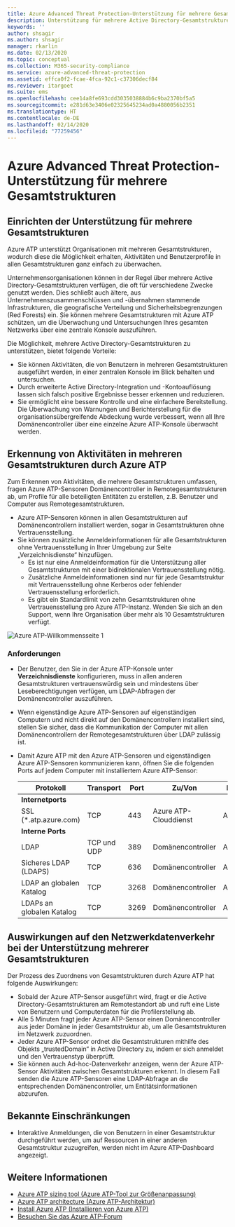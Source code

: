```yaml
---
title: Azure Advanced Threat Protection-Unterstützung für mehrere Gesamtstrukturen | Microsoft-Dokumentation
description: Unterstützung für mehrere Active Directory-Gesamtstrukturen in Azure ATP
keywords: ''
author: shsagir
ms.author: shsagir
manager: rkarlin
ms.date: 02/13/2020
ms.topic: conceptual
ms.collection: M365-security-compliance
ms.service: azure-advanced-threat-protection
ms.assetid: effca0f2-fcae-4fca-92c1-c37306decf84
ms.reviewer: itargoet
ms.suite: ems
ms.openlocfilehash: cee14a8fe693cdd3035038884b6c9ba2370bf5a5
ms.sourcegitcommit: e281d63e3406e02325645234ad0a4880056b2351
ms.translationtype: HT
ms.contentlocale: de-DE
ms.lasthandoff: 02/14/2020
ms.locfileid: "77259456"
---
```

# <a name="azure-advanced-threat-protection-multi-forest-support"></a>Azure Advanced Threat Protection-Unterstützung für mehrere Gesamtstrukturen

## <a name="multi-forest-support-set-up"></a>Einrichten der Unterstützung für mehrere Gesamtstrukturen

Azure ATP unterstützt Organisationen mit mehreren Gesamtstrukturen, wodurch diese die Möglichkeit erhalten, Aktivitäten und Benutzerprofile in allen Gesamtstrukturen ganz einfach zu überwachen.

Unternehmensorganisationen können in der Regel über mehrere Active Directory-Gesamtstrukturen verfügen, die oft für verschiedene Zwecke genutzt werden. Dies schließt auch ältere, aus Unternehmenszusammenschlüssen und -übernahmen stammende Infrastrukturen, die geografische Verteilung und Sicherheitsbegrenzungen (Red Forests) ein. Sie können mehrere Gesamtstrukturen mit Azure ATP schützen, um die Überwachung und Untersuchungen Ihres gesamten Netzwerks über eine zentrale Konsole auszuführen.

Die Möglichkeit, mehrere Active Directory-Gesamtstrukturen zu unterstützen, bietet folgende Vorteile:

- Sie können Aktivitäten, die von Benutzern in mehreren Gesamtstrukturen ausgeführt werden, in einer zentralen Konsole im Blick behalten und untersuchen.
- Durch erweiterte Active Directory-Integration und -Kontoauflösung lassen sich falsch positive Ergebnisse besser erkennen und reduzieren.
- Sie ermöglicht eine bessere Kontrolle und eine einfachere Bereitstellung. Die Überwachung von Warnungen und Berichterstellung für die organisationsübergreifende Abdeckung wurde verbessert, wenn all Ihre Domänencontroller über eine einzelne Azure ATP-Konsole überwacht werden.

## <a name="azure-atp-detection-activity-across-multiple-forests"></a>Erkennung von Aktivitäten in mehreren Gesamtstrukturen durch Azure ATP

Zum Erkennen von Aktivitäten, die mehrere Gesamtstrukturen umfassen, fragen Azure ATP-Sensoren Domänencontroller in Remotegesamtstrukturen ab, um Profile für alle beteiligten Entitäten zu erstellen, z.B. Benutzer und Computer aus Remotegesamtstrukturen.

- Azure ATP-Sensoren können in allen Gesamtstrukturen auf Domänencontrollern installiert werden, sogar in Gesamtstrukturen ohne Vertrauensstellung.
- Sie können zusätzliche Anmeldeinformationen für alle Gesamtstrukturen ohne Vertrauensstellung in Ihrer Umgebung zur Seite „Verzeichnisdienste“ hinzufügen.
    - Es ist nur eine Anmeldeinformation für die Unterstützung aller Gesamtstrukturen mit einer bidirektionalen Vertrauensstellung nötig.
    - Zusätzliche Anmeldeinformationen sind nur für jede Gesamtstruktur mit Vertrauensstellung ohne Kerberos oder fehlender Vertrauensstellung erforderlich.
    - Es gibt ein Standardlimit von zehn Gesamtstrukturen ohne Vertrauensstellung pro Azure ATP-Instanz. Wenden Sie sich an den Support, wenn Ihre Organisation über mehr als 10 Gesamtstrukturen verfügt.

![Azure ATP-Willkommensseite 1](media/directory-services-add-no-trust-forests.png)

### <a name="requirements"></a>Anforderungen

- Der Benutzer, den Sie in der Azure ATP-Konsole unter **Verzeichnisdienste** konfigurieren, muss in allen anderen Gesamtstrukturen vertrauenswürdig sein und mindestens über Leseberechtigungen verfügen, um LDAP-Abfragen der Domänencontroller auszuführen.
- Wenn eigenständige Azure ATP-Sensoren auf eigenständigen Computern und nicht direkt auf den Domänencontrollern installiert sind, stellen Sie sicher, dass die Kommunikation der Computer mit allen Domänencontrollern der Remotegesamtstrukturen über LDAP zulässig ist.

- Damit Azure ATP mit den Azure ATP-Sensoren und eigenständigen Azure ATP-Sensoren kommunizieren kann, öffnen Sie die folgenden Ports auf jedem Computer mit installiertem Azure ATP-Sensor:

  |Protokoll|Transport|Port|Zu/Von|Richtung|
  |----|----|----|----|----|
  |**Internetports**||||
  |SSL (*.atp.azure.com)|TCP|443|Azure ATP-Clouddienst|Ausgehend|
  |**Interne Ports**||||
  |LDAP|TCP und UDP|389|Domänencontroller|Ausgehend|
  |Sicheres LDAP (LDAPS)|TCP|636|Domänencontroller|Ausgehend|
  |LDAP an globalen Katalog|TCP|3268|Domänencontroller|Ausgehend|
  |LDAPs an globalen Katalog|TCP|3269|Domänencontroller|Ausgehend|

## <a name="multi-forest-support-network-traffic-impact"></a>Auswirkungen auf den Netzwerkdatenverkehr bei der Unterstützung mehrerer Gesamtstrukturen

Der Prozess des Zuordnens von Gesamtstrukturen durch Azure ATP hat folgende Auswirkungen:

- Sobald der Azure ATP-Sensor ausgeführt wird, fragt er die Active Directory-Gesamtstrukturen am Remotestandort ab und ruft eine Liste von Benutzern und Computerdaten für die Profilerstellung ab.
- Alle 5 Minuten fragt jeder Azure ATP-Sensor einen Domänencontroller aus jeder Domäne in jeder Gesamtstruktur ab, um alle Gesamtstrukturen im Netzwerk zuzuordnen.
- Jeder Azure ATP-Sensor ordnet die Gesamtstrukturen mithilfe des Objekts „trustedDomain“ in Active Directory zu, indem er sich anmeldet und den Vertrauenstyp überprüft.
- Sie können auch Ad-hoc-Datenverkehr anzeigen, wenn der Azure ATP-Sensor Aktivitäten zwischen Gesamtstrukturen erkennt. In diesem Fall senden die Azure ATP-Sensoren eine LDAP-Abfrage an die entsprechenden Domänencontroller, um Entitätsinformationen abzurufen.

## <a name="known-limitations"></a>Bekannte Einschränkungen

- Interaktive Anmeldungen, die von Benutzern in einer Gesamtstruktur durchgeführt werden, um auf Ressourcen in einer anderen Gesamtstruktur zuzugreifen, werden nicht im Azure ATP-Dashboard angezeigt.

## <a name="see-also"></a>Weitere Informationen

- [Azure ATP sizing tool (Azure ATP-Tool zur Größenanpassung)](https://aka.ms/aatpsizingtool)
- [Azure ATP architecture (Azure ATP-Architektur)](atp-architecture.md)
- [Install Azure ATP (Installieren von Azure ATP)](install-atp-step1.md)
- [Besuchen Sie das Azure ATP-Forum](https://aka.ms/azureatpcommunity)
